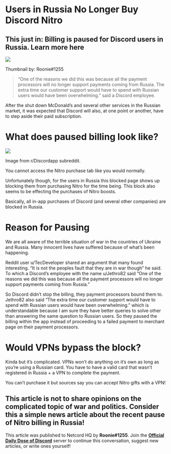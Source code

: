 Users in Russia No Longer Buy Discord Nitro
===========================================

This just in: Billing is paused for Discord users in Russia. Learn more here
----------------------------------------------------------------------------

![](https://miro.medium.com/max/1400/1*kvSFDFCSvtOzX_Dh-Kd6ig.png)

Thumbnail by: Roonie#1255

> “One of the reasons we did this was because all the payment processors will no longer support payments coming from Russia. The extra time our customer support would have to spend with Russian users would have been overwhelming.” said a Discord employee.

After the shut down McDonald’s and several other services in the Russian market, it was expected that Discord will also, at one point or another, have to step aside their paid subscription.

What does paused billing look like?
===================================

![](https://miro.medium.com/max/1400/0*VxS0jqyauj5pvv3O.jpg)

Image from r/Discordapp subreddit.

You cannot access the Nitro purchase tab like you would normally.

Unfortunately though, for the users in Russia this blocked page shows up blocking them from purchasing Nitro for the time being. This block also seems to be effecting the purchases of Nitro boosts.

Basically, all in-app purchases of Discord (and several other companies) are blocked in Russia.

Reason for Pausing
==================

We are all aware of the terrible situation of war in the countries of Ukraine and Russia. Many innocent lives have suffered because of what’s been happening.

Reddit user u/TecDeveloper shared an argument that many found interesting. “It is not the peoples fault that they are in war though” he said. To which a Discord’s employee with the name u/Jethro82 said “One of the reasons we did this was because all the payment processors will no longer support payments coming from Russia.”

So Discord didn’t stop the billing, they payment processors bound them to. Jethro82 also said “The extra time our customer support would have to spend with Russian users would have been overwhelming.” which is understandable because I am sure they have better queries to solve other than answering the same question to Russian users. So they paused the billing within the app instead of proceeding to a failed payment to merchant page on their payment processors.

Would VPNs bypass the block?
============================

Kinda but it’s complicated. VPNs won’t do anything on it’s own as long as you’re using a Russian card. You have to have a valid card that wasn’t registered in Russia + a VPN to complete the payment.

You can’t purchase it but sources say you can accept Nitro gifts with a VPN!

This article is not to share opinions on the complicated topic of war and politics. Consider this a simple news article about the recent pause of Nitro billing in Russia!
--------------------------------------------------------------------------------------------------------------------------------------------------------------------------

This article was published to Netcord HQ by **Roonie#1255**. Join the [**Official Daily Dose of Discord**](https://discord.gg/JjfYGRJ2NN) server to continue this conversation, suggest new articles, or write ones yourself! 
